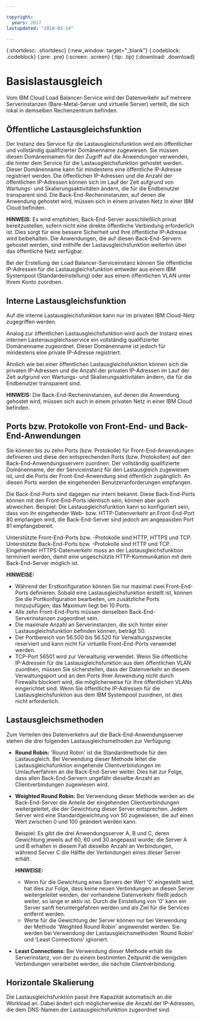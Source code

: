 ```yaml
---

copyright:
  years: 2017
lastupdated: "2018-03-14"

---
```


{:shortdesc: .shortdesc}
{:new_window: target="_blank"}
{:codeblock: .codeblock}
{:pre: .pre}
{:screen: .screen}
{:tip: .tip}
{:download: .download}

# Basislastausgleich
Vom IBM Cloud Load Balancer-Service wird der Datenverkehr auf mehrere Serverinstanzen (Bare-Metal-Server und virtuelle Server) verteilt, die sich lokal in demselben Rechenzentrum befinden. 

## Öffentliche Lastausgleichsfunktion 
Der Instanz des Service für die Lastausgleichsfunktion wird ein öffentlicher und vollständig qualifizierter Domänenname zugewiesen. Sie müssen diesen Domänennamen für den Zugriff auf die Anwendungen verwenden, die hinter dem Service für die Lastausgleichsfunktion gehostet werden. Dieser Domänenname kann für mindestens eine öffentliche IP-Adresse registriert werden. Die öffentlichen IP-Adressen und die Anzahl der öffentlichen IP-Adressen können sich im Lauf der Zeit aufgrund von Wartungs- und Skalierungsaktivitäten ändern, die für die Endbenutzer transparent sind. Die Back-End-Recheninstanzen, auf denen die Anwendung gehostet wird, müssen sich in einem privaten Netz in einer IBM Cloud befinden. 

**HINWEIS:** Es wird empfohlen, Back-End-Server ausschließlich privat bereitzustellen, sofern nicht eine direkte öffentliche Verbindung erforderlich ist. Dies sorgt für eine bessere Sicherheit und Ihre öffentliche IP-Adresse wird beibehalten. Die Anwendungen, die auf diesen Back-End-Servern gehostet werden, sind mithilfe der Lastausgleichsfunktion weiterhin über das öffentliche Netz verfügbar.  

Bei der Erstellung der Load Balancer-Serviceinstanz können Sie öffentliche IP-Adressen für die Lastausgleichsfunktion entweder aus einem IBM Systempool (Standardeinstellung) oder aus einem öffentlichen VLAN unter Ihrem Konto zuordnen.

## Interne Lastausgleichsfunktion
Auf die interne Lastausgleichsfunktion kann nur im privaten IBM Cloud-Netz zugegriffen werden. 

Analog zur öffentlichen Lastausgleichsfunktion wird auch der Instanz eines internen Lastenausgleichsservice ein vollständig qualifizierter Domänenname zugeordnet. Dieser Domänenname ist jedoch für mindestens eine private IP-Adresse registriert. 

Ähnlich wie bei einer öffentlichen Lastausgleichsfunktion können sich die privaten IP-Adressen und die Anzahl der privaten IP-Adressen im Lauf der Zeit aufgrund von Wartungs- und Skalierungsaktivitäten ändern, die für die Endbenutzer transparent sind.  

**HINWEIS:** Die Back-End-Recheninstanzen, auf denen die Anwendung gehostet wird, müssen sich auch in einem privaten Netz in einer IBM Cloud befinden.

## Ports bzw. Protokolle von Front-End- und Back-End-Anwendungen
Sie können bis zu zehn Ports (bzw. Protokolle) für Front-End-Anwendungen definieren und diese den entsprechenden Ports (bzw. Protokollen) auf den Back-End-Anwendungsservern zuordnen. Der vollständig qualifizierte Domänenname, der der Serviceinstanz für den Lastausgleich zugewiesen ist, und die Ports der Front-End-Anwendung sind öffentlich zugänglich. An diesen Ports werden die eingehenden Benutzeranforderungen empfangen. 

Die Back-End-Ports sind dagegen nur intern bekannt. Diese Back-End-Ports können mit den Front-End-Ports identisch sein, können aber auch abweichen. Beispiel: Die Lastausgleichsfunktion kann so konfiguriert sein, dass von ihr eingehender Web- bzw. HTTP-Datenverkehr an Front-End-Port 80 empfangen wird, die Back-End-Server sind jedoch am angepassten Port 81 empfangsbereit. 

Unterstützte Front-End-Ports bzw. -Protokolle sind HTTP, HTTPS und TCP. Unterstützte Back-End-Ports bzw. -Protokolle sind HTTP und TCP. Eingehender HTTPS-Datenverkehr muss an der Lastausgleichsfunktion terminiert werden, damit eine ungeschützte HTTP-Kommunikation mit dem Back-End-Server möglich ist. 

**HINWEISE:**

* Während der Erstkonfiguration können Sie nur maximal zwei Front-End-Ports definieren. Sobald eine Lastausgleichsfunktion erstellt ist, können Sie die Portkonfiguration bearbeiten, um zusätzliche Ports hinzuzufügen; das Maximum liegt bei 10 Ports.
* Alle zehn Front-End-Ports müssen denselben Back-End-Serverinstanzen zugeordnet sein.
* Die maximale Anzahl an Serverinstanzen, die sich hinter einer Lastausgleichsfunktion befinden können, beträgt 50.
* Der Portbereich von 56.500 bis 56.520 für Verwaltungszwecke reserviert und kann nicht für virtuelle Front-End-Ports verwendet werden. 
* TCP-Port 56501 wird zur Verwaltung verwendet. Wenn Sie öffentliche IP-Adressen für die Lastausgleichsfunktion aus dem öffentlichen VLAN zuordnen, müssen Sie sicherstellen, dass der Datenverkehr an diesem Verwaltungsport und an den Ports Ihrer Anwendung nicht durch Firewalls blockiert wird, die möglicherweise für Ihre öffentlichen VLANs eingerichtet sind. Wenn Sie öffentliche IP-Adressen für die Lastausgleichsfunktion aus dem IBM Systempool zuordnen, ist dies nicht erforderlich.

## Lastausgleichsmethoden
Zum Verteilen des Datenverkehrs auf die Back-End-Anwendungsserver stehen die drei folgenden Lastausgleichsmethoden zur Verfügung:

* **Round Robin:** 'Round Robin' ist die Standardmethode für den Lastausgleich. Bei Verwendung dieser Methode leitet die Lastausgleichsfunktion eingehende Clientverbindungen im Umlaufverfahren an die Back-End-Server weiter. Dies hat zur Folge, dass allen Back-End-Servern ungefähr dieselbe Anzahl an Clientverbindungen zugewiesen wird.

* **Weighted Round Robin:** Bei Verwendung dieser Methode werden an die Back-End-Server die Anteile der eingehenden Clientverbindungen weitergeleitet, die der Gewichtung dieser Server entsprechen. Jedem Server wird eine Standardgewichtung von 50 zugewiesen, die auf einen Wert zwischen 0 und 100 geändert werden kann. 

	Beispiel: Es gibt die drei Anwendungsserver A, B und C, deren Gewichtung jeweils auf 60, 60 und 30 angepasst wurde; die Server A und B erhalten in diesem Fall dieselbe Anzahl an Verbindungen, während Server C die Hälfte der Verbindungen eines dieser Server erhält. 

	**HINWEISE:** 

	* Wenn für die Gewichtung eines Servers der Wert '0' eingestellt wird, hat dies zur Folge, dass keine neuen Verbindungen an diesen Server weitergeleitet werden, der vorhandene Datenverkehr fließt jedoch weiter, so lange er aktiv ist. Durch die Einstellung von '0' kann ein Server sanft heruntergefahren werden und als Ziel für die Services entfernt werden. 
	* Werte für die Gewichtung der Server können nur bei Verwendung der Methode 'Weighted Round Robin' angewendet werden. Sie werden bei Verwendung der Lastausgleichsmethoden 'Round Robin' und 'Least Connections' ignoriert. 

* **Least Connections:** Bei Verwendung dieser Methode erhält die Serverinstanz, von der zu einem bestimmten Zeitpunkt die wenigsten Verbindungen verarbeitet werden, die nächste Clientverbindung. 


## Horizontale Skalierung
Die Lastausgleichsfunktion passt ihre Kapazität automatisch an die Workload an. Dabei ändert sich möglicherweise die Anzahl der IP-Adressen, die dem DNS-Namen der Lastausgleichsfunktion zugeordnet sind.
